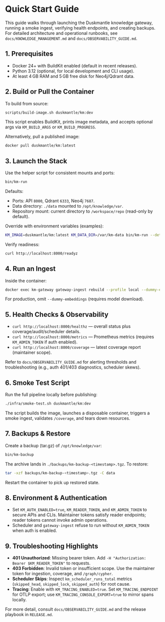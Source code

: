 # Quick Start Guide

This guide walks through launching the Duskmantle knowledge gateway, running a smoke ingest, verifying health endpoints, and creating backups. For detailed architecture and operational runbooks, see `docs/KNOWLEDGE_MANAGEMENT.md` and `docs/OBSERVABILITY_GUIDE.md`.

## 1. Prerequisites
- Docker 24+ with BuildKit enabled (default in recent releases).
- Python 3.12 (optional, for local development and CLI usage).
- At least 4 GB RAM and 5 GB free disk for Neo4j/Qdrant data.

## 2. Build or Pull the Container
To build from source:
```bash
scripts/build-image.sh duskmantle/km:dev
```
This script enables BuildKit, prints image metadata, and accepts optional args via `KM_BUILD_ARGS` or `KM_BUILD_PROGRESS`.

Alternatively, pull a published image:
```bash
docker pull duskmantle/km:latest
```

## 3. Launch the Stack
Use the helper script for consistent mounts and ports:
```bash
bin/km-run
```
Defaults:
- Ports: API `8000`, Qdrant `6333`, Neo4j `7687`.
- Data directory: `./data` mounted to `/opt/knowledge/var`.
- Repository mount: current directory to `/workspace/repo` (read-only by default).

Override with environment variables (examples):
```bash
KM_IMAGE=duskmantle/km:latest KM_DATA_DIR=/var/km-data bin/km-run --detach
```

Verify readiness:
```bash
curl http://localhost:8000/readyz
```

## 4. Run an Ingest
Inside the container:
```bash
docker exec km-gateway gateway-ingest rebuild --profile local --dummy-embeddings
```
For production, omit `--dummy-embeddings` (requires model download).

## 5. Health Checks & Observability
- `curl http://localhost:8000/healthz` — overall status plus coverage/audit/scheduler details.
- `curl http://localhost:8000/metrics` — Prometheus metrics (requires `KM_ADMIN_TOKEN` if auth enabled).
- `curl http://localhost:8000/coverage` — latest coverage report (maintainer scope).

Refer to `docs/OBSERVABILITY_GUIDE.md` for alerting thresholds and troubleshooting (e.g., auth 401/403 diagnostics, scheduler skews).

## 6. Smoke Test Script
Run the full pipeline locally before publishing:
```bash
./infra/smoke-test.sh duskmantle/km:dev
```
The script builds the image, launches a disposable container, triggers a smoke ingest, validates `/coverage`, and tears down resources.

## 7. Backups & Restore
Create a backup (tar.gz) of `/opt/knowledge/var`:
```bash
bin/km-backup
```
The archive lands in `./backups/km-backup-<timestamp>.tgz`. To restore:
```bash
tar -xzf backups/km-backup-<timestamp>.tgz -C data
```
Restart the container to pick up restored state.

## 8. Environment & Authentication
- Set `KM_AUTH_ENABLED=true`, `KM_READER_TOKEN`, and `KM_ADMIN_TOKEN` to secure APIs and CLIs. Maintainer tokens satisfy reader endpoints; reader tokens cannot invoke admin operations.
- Scheduler and `gateway-ingest` refuse to run without `KM_ADMIN_TOKEN` when auth is enabled.

## 9. Troubleshooting Highlights
- **401 Unauthorized**: Missing bearer token. Add `-H "Authorization: Bearer $KM_READER_TOKEN"` to requests.
- **403 Forbidden**: Invalid token or insufficient scope. Use the maintainer token for ingestion, coverage, and `/graph/cypher`.
- **Scheduler Skips**: Inspect `km_scheduler_runs_total` metrics (`skipped_head`, `skipped_lock`, `skipped_auth`) for root cause.
- **Tracing**: Enable with `KM_TRACING_ENABLED=true`. Set `KM_TRACING_ENDPOINT` for OTLP export; use `KM_TRACING_CONSOLE_EXPORT=true` to mirror spans locally.

For more detail, consult `docs/OBSERVABILITY_GUIDE.md` and the release playbook in `RELEASE.md`.
